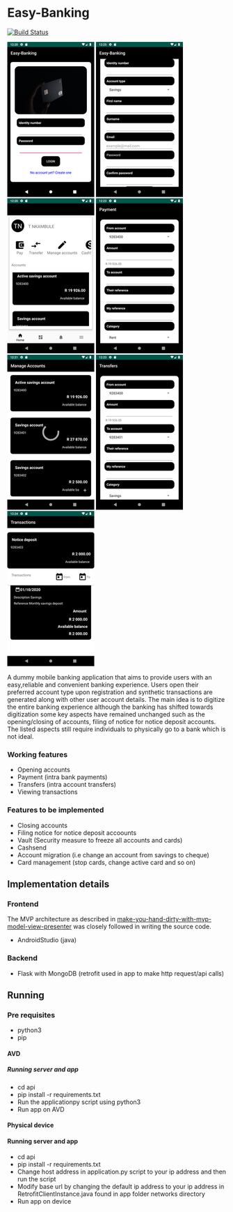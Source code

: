 # Easy-Banking

[![Build Status](https://travis-ci.com/phantom820/Easy-Banking.svg?branch=master)](https://travis-ci.com/phantom820/Easy-Banking)

![Alt text](https://github.com/phantom820/Easy-Banking/blob/master/screenshots/login.png)
![Alt text](https://github.com/phantom820/Easy-Banking/blob/master/screenshots/registration.png)
![Alt text](https://github.com/phantom820/Easy-Banking/blob/master/screenshots/homescreen.png)
![Alt text](https://github.com/phantom820/Easy-Banking/blob/master/screenshots/payment.png)
![Alt text](https://github.com/phantom820/Easy-Banking/blob/master/screenshots/manage_accounts.png)
![Alt text](https://github.com/phantom820/Easy-Banking/blob/master/screenshots/Transfer.png)
![Alt text](https://github.com/phantom820/Easy-Banking/blob/master/screenshots/transaction2.png)


A dummy mobile banking application that aims to provide users with an easy,reliable and convenient banking experience. Users open their preferred account type 
upon registration and synthetic transactions are generated along with other user account details. The main idea is to digitize the entire banking experience although
the banking has shifted towards digitization some key aspects have remained unchanged such as the opening/closing of accounts, filing of notice for 
notice deposit accounts. The listed aspects still require individuals to physically go to a bank which is not ideal.

### Working features
- Opening accounts
- Payment (intra bank payments)
- Transfers (intra account transfers)
- Viewing transactions 

### Features to be implemented
- Closing accounts
- Filing notice for notice deposit accoounts
- Vault (Security measure to freeze all accounts and cards)
- Cashsend 
- Account migration (i.e change an account from savings to cheque)
- Card management (stop cards, change active card and so on)

## Implementation details
### Frontend
The MVP architecture as described in [make-you-hand-dirty-with-mvp-model-view-presenter](https://medium.com/cr8resume/make-you-hand-dirty-with-mvp-model-view-presenter-eab5b5c16e42) was closely followed in writing the source code.
- AndroidStudio (java)

### Backend
- Flask with MongoDB (retrofit used in app to make http request/api calls)

## Running
### Pre requisites
- python3
- pip

#### AVD
##### Running server and app
- cd api
- pip install -r requirements.txt
- Run the applicationpy script using python3
- Run app on AVD

#### Physical device
#### Running server and app
- cd api
- pip install -r requirements.txt
- Change host address in application.py script to your ip address and then run the script
- Modify base url by changing the default ip address to your ip address in RetrofitClientInstance.java found in app folder networks directory
- Run app on device 

